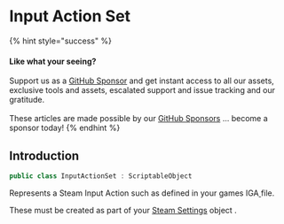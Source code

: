 # Input Action Set

{% hint style="success" %}
#### Like what your seeing?

Support us as a [GitHub Sponsor](../../../../become-a-sponsor/) and get instant access to all our assets, exclusive tools and assets, escalated support and issue tracking and our gratitude.\
\
These articles are made possible by our [GitHub Sponsors](../../../../become-a-sponsor/) ... become a sponsor today!
{% endhint %}

## Introduction

```csharp
public class InputActionSet : ScriptableObject
```

Represents a Steam Input Action such as defined in your games IGA[ ](broken-reference)file.

These must be created as part of your [Steam Settings](steam-settings/) object .

